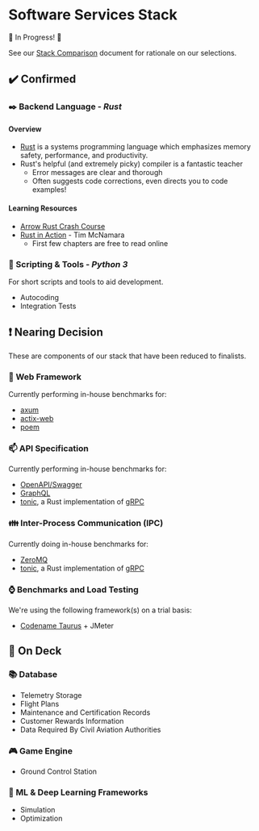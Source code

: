 # Software Services Stack

:construction: In Progress! :construction:

See our [Stack Comparison](https://docs.google.com/spreadsheets/d/1pHNHEm26fOMxoBKIYfFaa7wGh-M9Thxa8qddLBMz4Xw/edit#gid=2034044715) document for rationale on our selections.

## :heavy_check_mark: Confirmed

### :black_nib: Backend Language - *Rust*

#### Overview

- [Rust](https://www.rust-lang.org/) is a systems programming language which emphasizes memory safety, performance, and productivity.
- Rust's helpful (and extremely picky) compiler is a fantastic teacher
  - Error messages are clear and thorough
  - Often suggests code corrections, even directs you to code examples!

#### Learning Resources
- [Arrow Rust Crash Course](./crash-course/rust-crash-course.md)
- [Rust in Action](https://livebook.manning.com/book/rust-in-action/welcome/v-11/) - Tim McNamara
    - First few chapters are free to read online

### :scroll: Scripting & Tools - *Python 3*

For short scripts and tools to aid development.
- Autocoding
- Integration Tests

## :exclamation: Nearing Decision

These are components of our stack that have been reduced to finalists.

### :satellite: Web Framework

Currently performing in-house benchmarks for:
- [axum](https://github.com/tokio-rs/axum)
- [actix-web](https://actix.rs/)
- [poem](https://github.com/poem-web/poem)

### :mailbox: API Specification

Currently performing in-house benchmarks for:
- [OpenAPI/Swagger](https://www.openapis.org/)
- [GraphQL](https://graphql.org/)
- [tonic](https://github.com/hyperium/tonic), a Rust implementation of [gRPC](https://grpc.io/)

### :family: Inter-Process Communication (IPC)

Currently doing in-house benchmarks for:
- [ZeroMQ](https://zeromq.org/)
- [tonic](https://github.com/hyperium/tonic), a Rust implementation of [gRPC](https://grpc.io/)

### :watch: Benchmarks and Load Testing

We're using the following framework(s) on a trial basis:
- [Codename Taurus](https://github.com/Blazemeter/taurus) + JMeter


## :construction: On Deck

### :books: Database
- Telemetry Storage
- Flight Plans
- Maintenance and Certification Records
- Customer Rewards Information
- Data Required By Civil Aviation Authorities

### :video_game: Game Engine
- Ground Control Station

### :brain: ML & Deep Learning Frameworks
- Simulation
- Optimization


